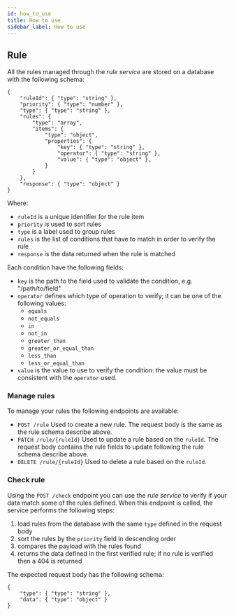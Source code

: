 ```yaml
---
id: how_to_use
title: How to use
sidebar_label: How to use
---
```


<!--
WARNING: this file was automatically generated by Mia-Platform Doc Aggregator.
DO NOT MODIFY IT BY HAND.
Instead, modify the source file and run the aggregator to regenerate this file.
-->

## Rule

All the rules managed through the *rule service* are stored on a database with the following schema:
```jsonc
{
    "ruleId": { "type": "string" },
    "priority": { "type": "number" },
    "type": { "type": "string" },
    "rules": { 
        "type": "array",
        "items": {
            "type": "object",
            "properties": {
                "key": { "type": "string" },
                "operator": { "type": "string" },
                "value": { "type": "object" },
            }
        }
    },
    "response": { "type": "object" }
}
```

Where:
- `ruleId` is a unique identifier for the rule item
- `priority` is used to sort rules
- `type` is a label used to group rules
- `rules` is the list of conditions that have to match in order to verify the rule
- `response` is the data returned when the rule is matched

Each condition have the following fields:
- `key` is the path to the field used to validate the condition, e.g. "/path/to/field"
- `operator` defines which type of operation to verify; it can be one of the following values:
  - `equals`
  - `not_equals`
  - `in`
  - `not_in`
  - `greater_than`
  - `greater_or_equal_than`
  - `less_than`
  - `less_or_equal_than`
- `value` is the value to use to verify the condition: the value must be consistent with the `operator` used.

### Manage rules

To manage your rules the following endpoints are available:
- `POST /rule` Used to create a new rule. The request body is the same as the rule schema describe above.
- `PATCH /rule/{ruleId}` Used to update a rule based on the `ruleId`. The request body contains the rule fields to update following the rule schema describe above.
- `DELETE /rule/{ruleId}` Used to delete a rule based on the `ruleId`.

### Check rule

Using the `POST /check` endpoint you can use the *rule service* to verify if your data match some of the rules defined. 
When this endpoint is called, the service performs the following steps:
1. load rules from the database with the same `type` defined in the request body
2. sort the rules by the `priority` field in descending order
3. compares the payload with the rules found
4. returns the data defined in the first verified rule; if no rule is verified then a 404 is returned

The expected request body has the following schema:
```jsonc
{
    "type": { "type": "string" },
    "data": { "type": "object" }
}
```
